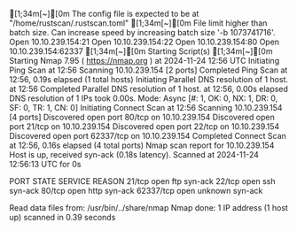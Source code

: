 [1;34m[~][0m The config file is expected to be at "/home/rustscan/.rustscan.toml"
[1;34m[~][0m File limit higher than batch size. Can increase speed by increasing batch size '-b 1073741716'.
Open 10.10.239.154:21
Open 10.10.239.154:22
Open 10.10.239.154:80
Open 10.10.239.154:62337
[1;34m[~][0m Starting Script(s)
[1;34m[~][0m Starting Nmap 7.95 ( https://nmap.org ) at 2024-11-24 12:56 UTC
Initiating Ping Scan at 12:56
Scanning 10.10.239.154 [2 ports]
Completed Ping Scan at 12:56, 0.19s elapsed (1 total hosts)
Initiating Parallel DNS resolution of 1 host. at 12:56
Completed Parallel DNS resolution of 1 host. at 12:56, 0.00s elapsed
DNS resolution of 1 IPs took 0.00s. Mode: Async [#: 1, OK: 0, NX: 1, DR: 0, SF: 0, TR: 1, CN: 0]
Initiating Connect Scan at 12:56
Scanning 10.10.239.154 [4 ports]
Discovered open port 80/tcp on 10.10.239.154
Discovered open port 21/tcp on 10.10.239.154
Discovered open port 22/tcp on 10.10.239.154
Discovered open port 62337/tcp on 10.10.239.154
Completed Connect Scan at 12:56, 0.16s elapsed (4 total ports)
Nmap scan report for 10.10.239.154
Host is up, received syn-ack (0.18s latency).
Scanned at 2024-11-24 12:56:13 UTC for 0s

PORT      STATE SERVICE REASON
21/tcp    open  ftp     syn-ack
22/tcp    open  ssh     syn-ack
80/tcp    open  http    syn-ack
62337/tcp open  unknown syn-ack

Read data files from: /usr/bin/../share/nmap
Nmap done: 1 IP address (1 host up) scanned in 0.39 seconds

